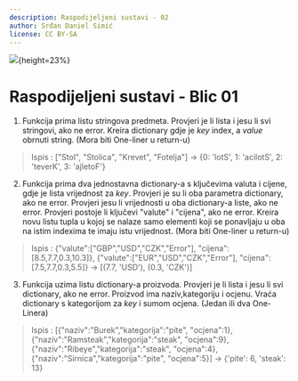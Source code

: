 ```yaml
---
description: Raspodijeljeni sustavi - 02
author: Srđan Daniel Simić
license: CC BY-SA
---
```


![](fipu.png){height=23%}

# Raspodijeljeni sustavi - Blic 01

1. Funkcija prima listu stringova predmeta.
Provjeri je li lista i jesu li svi stringovi, ako ne error.
Kreira dictionary gdje je *key* index, a *value* obrnuti string. 
(Mora biti One-liner u return-u)

> Ispis : ["Stol", "Stolica", "Krevet", "Fotelja"] -> {0: 'lotS', 1: 'acilotS', 2: 'teverK', 3: 'ajletoF'}

2. Funkcija prima dva jednostavna dictionary-a s ključevima valuta i cijene, gdje je lista vrijednost za *key*.
Provjeri je su li oba parametra dictionary, ako ne error.
Provjeri jesu li vrijednosti u oba dictionary-a liste, ako ne error.
Provjeri postoje li ključevi "valute" i "cijena", ako ne error.
Kreira novu listu tupla u kojoj se nalaze samo elementi koji se ponavljaju u oba na istim indexima te imaju istu vrijednost.
(Mora biti One-liner u return-u)

> Ispis : {"valute":["GBP","USD","CZK","Error"], "cijena":[8.5,7.7,0.3,10.3]}, {"valute":["EUR","USD","CZK","Error"], "cijena":[7.5,7.7,0.3,5.5]}
-> [(7.7, 'USD'), (0.3, 'CZK')]

3. Funkcija uzima listu dictionary-a proizvoda.
Provjeri je li lista i jesu li svi dictionary, ako ne error.
Proizvod ima naziv,kategoriju i ocjenu.
Vraća dictionary s kategorijom za *key* i sumom ocjena.
(Jedan ili dva One-Linera)

> Ispis : [{"naziv":"Burek","kategorija":"pite", "ocjena":1},{"naziv":"Ramsteak","kategorija":"steak", "ocjena":9},{"naziv":"Ribeye","kategorija":"steak", "ocjena":4},{"naziv":"Sirnica","kategorija":"pite", "ocjena":5}]
-> {'pite': 6, 'steak': 13}

